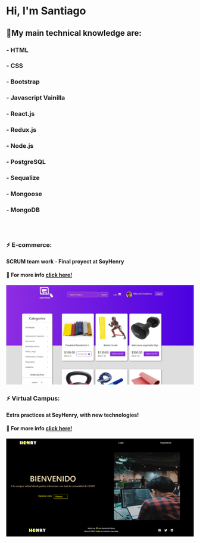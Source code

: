 # Hi, I'm Santiago<br/>
## 👾My main technical knowledge are:
### - HTML
### - CSS
### - Bootstrap
### - Javascript Vainilla
### - React.js
### - Redux.js
### - Node.js
### - PostgreSQL
### - Sequalize
### - Mongoose
### - MongoDB
 

<br/>
<br/>

### ⚡ E-commerce:
#### SCRUM team work - Final proyect at SoyHenry<br/>
#### 📩 For more info [click here!](https://github.com/SantiagoLesait/Ecommerce-ft05-Group3)

![alt text](https://github.com/SantiagoLesait/images/blob/main/0.png?raw=true "Imagen del E-commerce")

### ⚡ Virtual Campus:
#### Extra practices at SoyHenry, with new technologies!<br/>
#### 📩 For more info [click here!](https://github.com/SantiagoLesait/HenryApp)

![alt text](https://github.com/SantiagoLesait/images/blob/main/Welcome.png?raw=true)
